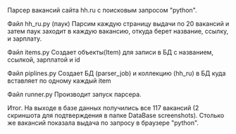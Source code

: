 Парсер вакансий сайта hh.ru с поисковым запросом "python".

Файл hh_ru.py (паук)
Парсим каждую страницу выдачи по 20 вакансий и затем паук заходит в каждую вакансию, откуда берет название, ссылку, и зарплату.

Файл items.py
Создает объекты(Item) для записи в БД с названием, ссылкой, зарплатой и id

Файл piplines.py
Создает БД (parser_job) и коллекцию (hh_ru) в БД куда вставляет по одному каждый item

Файл runner.py
Производит запуск парсера.


Итог.
На выходе в базе данных получились все 117 вакансий (2 скриншота для подтверждения в папке DataBase screenshots). 
Столько же вакансий показала выдача по запросу в браузере "python".